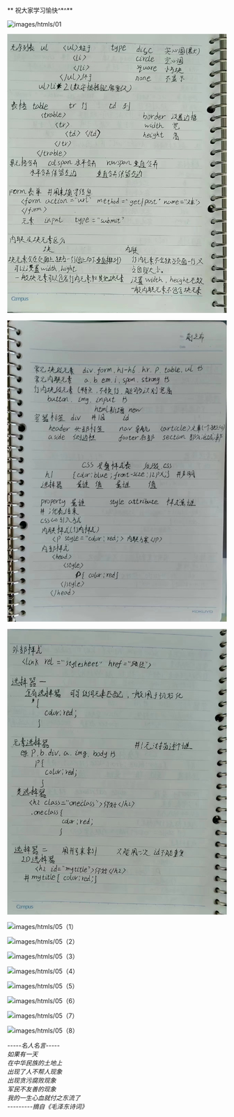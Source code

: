 ** 祝大家学习愉快^\*^**

![images/htmls/01](pyandp.github.io/images/htmls/01.jfif)

![images/htmls/02](images/htmls/02.jfif)

![images/htmls/03](images/htmls/03.jfif)

![images/htmls/04](images/htmls/04.jfif)

![images/htmls/05（1）](images/htmls/05(1).jfif)

![images/htmls/05（2）](images/htmls/05(2).jfif)

![images/htmls/05（3）](images/htmls/05(3).jfif)

![images/htmls/05（4）](images/htmls/05(4).jfif)

![images/htmls/05（5）](images/htmls/05(5).jfif)

![images/htmls/05（6）](images/htmls/05(6).jfif)

![images/htmls/05（7）](images/htmls/05(7).jfif)

![images/htmls/05（8）](images/htmls/05(8).jfif)

_\-----名人名言-----_  
_如果有一天_  
_在中华民族的土地上_  
_出现了人不帮人现象_  
_出现贪污腐败现象_  
_军民不友善的现象_  
_我的一生心血就付之东流了_  
_\---------摘自《毛泽东诗词》_

